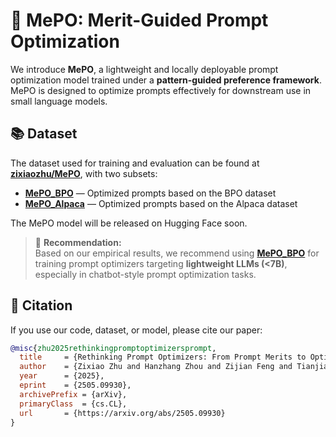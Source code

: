 # 🚀 MePO: Merit-Guided Prompt Optimization

We introduce **MePO**, a lightweight and locally deployable prompt optimization model trained under a **pattern-guided preference framework**. MePO is designed to optimize prompts effectively for downstream use in small language models.

## 📚 Dataset

The dataset used for training and evaluation can be found at [**zixiaozhu/MePO**](https://huggingface.co/datasets/zixiaozhu/MePO/tree/main), with two subsets:

- [**MePO_BPO**](https://huggingface.co/datasets/zixiaozhu/MePO_BPO) — Optimized prompts based on the BPO dataset  
- [**MePO_Alpaca**](https://huggingface.co/datasets/zixiaozhu/MePO_Alpaca) — Optimized prompts based on the Alpaca dataset

The MePO model will be released on Hugging Face soon.

> 📌 **Recommendation:**  
Based on our empirical results, we recommend using [**MePO_BPO**](https://huggingface.co/datasets/zixiaozhu/MePO_BPO) for training prompt optimizers targeting **lightweight LLMs (<7B)**, especially in chatbot-style prompt optimization tasks.

## 📄 Citation

If you use our code, dataset, or model, please cite our paper:

```bibtex
@misc{zhu2025rethinkingpromptoptimizersprompt,
  title     = {Rethinking Prompt Optimizers: From Prompt Merits to Optimization},
  author    = {Zixiao Zhu and Hanzhang Zhou and Zijian Feng and Tianjiao Li and Chua Jia Jim Deryl and Mak Lee Onn and Gee Wah Ng and Kezhi Mao},
  year      = {2025},
  eprint    = {2505.09930},
  archivePrefix = {arXiv},
  primaryClass  = {cs.CL},
  url       = {https://arxiv.org/abs/2505.09930}
}
